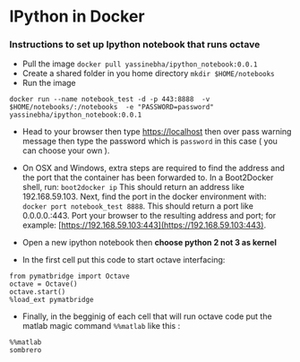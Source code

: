 IPython in Docker
=================

### Instructions to set up Ipython notebook that runs octave 

*  Pull the image `docker pull yassinebha/ipython_notebook:0.0.1`
*  Create a shared folder in you home directory `mkdir $HOME/notebooks`
*  Run the image

```
docker run --name notebook_test -d -p 443:8888  -v $HOME/notebooks/:/notebooks  -e "PASSWORD=password" yassinebha/ipython_notebook:0.0.1
```
*  Head to your browser then type [https://localhost](https://localhost) then over pass warning message then type the password which is `password` in this case ( you can choose your own ).

*  On OSX and Windows, extra steps are required to find the address and the port that the container has been forwarded to. In a Boot2Docker shell, run: `boot2docker ip` This should return an address like 192.168.59.103. Next, find the port in the docker environment with: `docker port notebook_test 8888`. This should return a port like 0.0.0.0.:443.
 Port your browser to the resulting address and port; for example: [https://192.168.59.103:443](https://192.168.59.103:443).

*  Open a new ipython notebook then __choose  python 2 not 3 as kernel__
*  In the first cell put this code to start octave interfacing: 

```
from pymatbridge import Octave
octave = Octave()
octave.start()
%load_ext pymatbridge
```
*  Finally, in the begginig of each cell that will run octave code put the matlab magic command `%%matlab` like this :

```
%%matlab
sombrero
```
